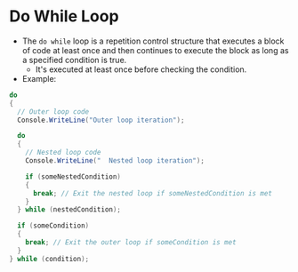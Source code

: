 # Do While Loop

- The `do while` loop is a repetition control structure that executes a block of code at least once and then continues to execute the block as long as a specified condition is true.
  - It's executed at least once before checking the condition.
- Example:

```csharp
do
{
  // Outer loop code
  Console.WriteLine("Outer loop iteration");

  do
  {
    // Nested loop code
    Console.WriteLine("  Nested loop iteration");

    if (someNestedCondition)
    {
      break; // Exit the nested loop if someNestedCondition is met
    }
  } while (nestedCondition);

  if (someCondition)
  {
    break; // Exit the outer loop if someCondition is met
  }
} while (condition);
```
